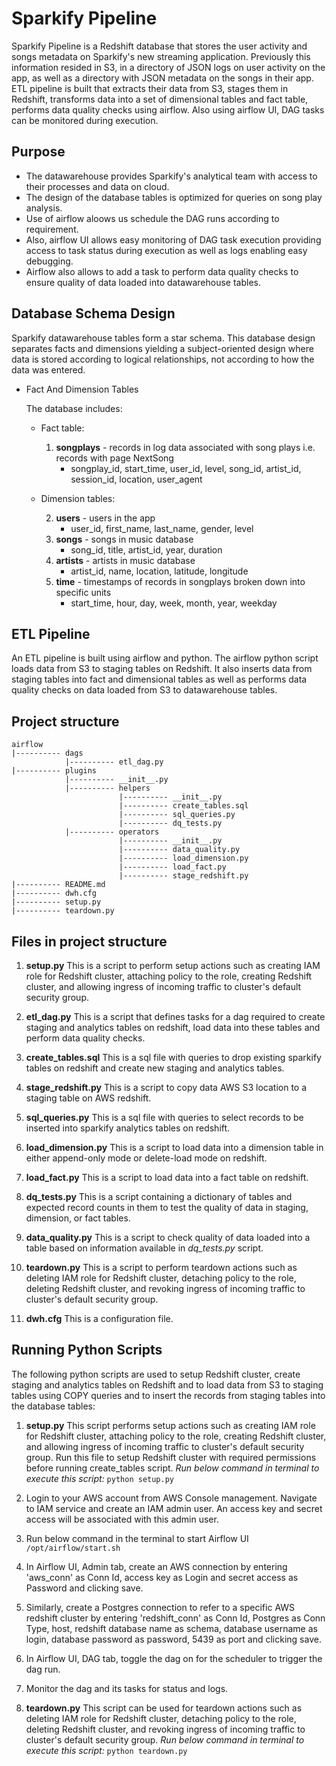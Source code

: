# Sparkify Pipeline

Sparkify Pipeline is a Redshift database that stores the user activity and songs metadata on Sparkify's new streaming application. Previously this information resided in S3, in a directory of JSON logs on user activity on the app, as well as a directory with JSON metadata on the songs in their app. ETL pipeline is built that extracts their data from S3, stages them in Redshift, transforms data into a set of dimensional tables and fact table, performs data quality checks using airflow. Also using airflow UI, DAG tasks can be monitored during execution.

## Purpose

- The datawarehouse provides Sparkify's analytical team with access to their processes and data on cloud.
- The design of the database tables is optimized for queries on song play analysis.
- Use of airflow aloows us schedule the DAG runs according to requirement.
- Also, airflow UI allows easy monitoring of DAG task execution providing access to task status during execution as well as logs enabling easy debugging. 
- Airflow also allows to add a task to perform data quality checks to ensure quality of data loaded into datawarehouse tables.

## Database Schema Design

Sparkify datawarehouse tables form a star schema. This database design separates facts and dimensions yielding a subject-oriented design where data is stored according to logical relationships, not according to how the data was entered. 
- Fact And Dimension Tables

    The database includes:
    - Fact table:
        
        1. **songplays** - records in log data associated with song plays i.e. records with page NextSong
            - songplay_id, start_time, user_id, level, song_id, artist_id, session_id, location, user_agent
            
    - Dimension tables:
        
        2. **users** - users in the app
            - user_id, first_name, last_name, gender, level
        3. **songs** - songs in music database
            - song_id, title, artist_id, year, duration
        4. **artists** - artists in music database
            - artist_id, name, location, latitude, longitude
        5. **time** - timestamps of records in songplays broken down into specific units
            - start_time, hour, day, week, month, year, weekday

## ETL Pipeline

An ETL pipeline is built using airflow and python. The airflow python script loads data from S3 to staging tables on Redshift. It also inserts data from staging tables into fact and dimensional tables as well as performs data quality checks on data loaded from S3 to datawarehouse tables.

## Project structure
    airflow 
    |---------- dags
                |---------- etl_dag.py
    |---------- plugins
                |---------- __init__.py
                |---------- helpers
                            |---------- __init__.py 
                            |---------- create_tables.sql 
                            |---------- sql_queries.py
                            |---------- dq_tests.py
                |---------- operators
                            |---------- __init__.py 
                            |---------- data_quality.py
                            |---------- load_dimension.py
                            |---------- load_fact.py
                            |---------- stage_redshift.py
    |---------- README.md
    |---------- dwh.cfg
    |---------- setup.py
    |---------- teardown.py
    
## Files in project structure
1. **setup.py**
This is a script to perform setup actions such as creating IAM role for Redshift cluster, attaching policy to the role, creating Redshift cluster, and allowing ingress of incoming traffic to cluster's default security group.

2. **etl_dag.py**
This is a script that defines tasks for a dag required to create staging and analytics tables on redshift, load data into these tables and perform data quality checks.

3. **create_tables.sql**
This is a sql file with queries to drop existing sparkify tables on redshift and create new staging and analytics tables.

4. **stage_redshift.py**
This is a script to copy data AWS S3 location to a staging table on AWS redshift.

5. **sql_queries.py**
This is a sql file with queries to select records to be inserted into sparkify analytics tables on redshift.

6. **load_dimension.py**
This is a script to load data into a dimension table in either append-only mode or delete-load mode on redshift.

7. **load_fact.py**
This is a script to load data into a fact table on redshift.

8. **dq_tests.py**
This is a script containing a dictionary of tables and expected record counts in them to test the quality of data in staging, dimension, or fact tables.

9. **data_quality.py**
This is a script to check quality of data loaded into a table based on information available in *dq_tests.py* script.

10. **teardown.py**
This is a script to perform teardown actions such as deleting IAM role for Redshift cluster, detaching policy to the role, deleting Redshift cluster, and revoking ingress of incoming traffic to cluster's default security group. 

11. **dwh.cfg**
This is a configuration file.

## Running Python Scripts 
The following python scripts are used to setup Redshift cluster, create staging and analytics tables on Redshift and to load data from S3 to staging tables using COPY queries and to insert the records from staging tables into the database tables:

1. **setup.py** 
This script performs setup actions such as creating IAM role for Redshift cluster, attaching policy to the role, creating Redshift cluster, and allowing ingress of incoming traffic to cluster's default security group. Run this file to setup Redshift cluster with required permissions before running create_tables script.
*Run below command in terminal to execute this script:*
    `python setup.py`

2. Login to your AWS account from AWS Console management. Navigate to IAM service and create an IAM admin user. An access key and secret access will be associated with this admin user.

3. Run below command in the terminal to start Airflow UI
    `/opt/airflow/start.sh`

4. In Airflow UI, Admin tab, create an AWS connection by entering 'aws_conn' as Conn Id, access key as Login and secret access as Password and clicking save.

5. Similarly, create a Postgres connection to refer to a specific AWS redshift cluster by entering 'redshift_conn' as Conn Id, Postgres as Conn Type, host, redshift database name as schema, database username as login, database password as password, 5439 as port and clicking save.

5. In Airflow UI, DAG tab, toggle the dag on for the scheduler to trigger the dag run.

6. Monitor the dag and its tasks for status and logs.

7. **teardown.py**
This script can be used for teardown actions such as deleting IAM role for Redshift cluster, detaching policy to the role, deleting Redshift cluster, and revoking ingress of incoming traffic to cluster's default security group. 
*Run below command in terminal to execute this script:*
        `python teardown.py`
